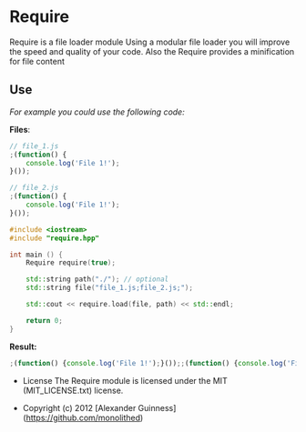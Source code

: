 # Require

Require is a file loader module
Using a modular file loader you will improve the speed and quality of your code.
Also the Require provides a minification for file content

## Use
*For example you could use the following code:*

**Files**:

```javascript
// file_1.js
;(function() {
	console.log('File 1!');
}());
```

```javascript
// file_2.js
;(function() {
	console.log('File 1!');
}());
```


```c++
#include <iostream>
#include "require.hpp"

int main () {
	Require require(true);

	std::string path("./"); // optional
	std::string file("file_1.js;file_2.js;");

	std::cout << require.load(file, path) << std::endl;

	return 0;
}
```

**Result:**

```javascript
;(function() {console.log('File 1!');}());;(function() {console.log('File 2!');}());
```

* License
    The Require module is licensed under the MIT (MIT_LICENSE.txt) license.

* Copyright (c) 2012 [Alexander Guinness] (https://github.com/monolithed)
